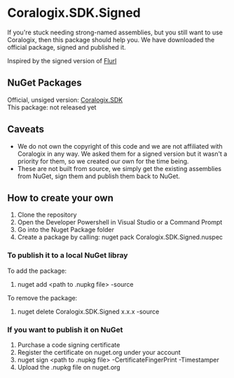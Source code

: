 # Coralogix.SDK.Signed
If you're stuck needing strong-named assemblies, but you still want to use Coralogix, then this package should help you. We have downloaded the official package, signed and published it.

Inspired by the signed version of [Flurl](https://github.com/ellenfieldn/Flurl.Signed)

## NuGet Packages ##
Official, unsiged version: [Coralogix.SDK](https://www.nuget.org/packages/Coralogix.SDK)<br/>
This package: not released yet

## Caveats
* We do not own the copyright of this code and we are not affiliated with Coralogix in any way. We asked them for a signed version but it wasn't a priority for them, so we created our own for the time being.
* These are not built from source, we simply get the existing assemblies from NuGet, sign them and publish them back to NuGet.

## How to create your own ##
1. Clone the repository
1. Open the Developer Powershell in Visual Studio or a Command Prompt
1. Go into the Nuget Package folder
1. Create a package by calling: nuget pack Coralogix.SDK.Signed.nuspec

### To publish it to a local NuGet libray ###
To add the package:
1. nuget add <path to .nupkg file> -source <path to local NuGet feed> 

To remove the package:
1. nuget delete Coralogix.SDK.Signed x.x.x -source <path to local NuGet feed>

### If you want to publish it on NuGet ###
1. Purchase a code signing certificate 
1. Register the certificate on nuget.org under your account 
1. nuget sign <path to .nupkg file> -CertificateFingerPrint <your certificate fingerprint> -Timestamper <url to timetamper>
1. Upload the .nupkg file on nuget.org 
